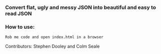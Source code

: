 ### Convert flat, ugly and messy JSON into beautiful and easy to read JSON

### How to use:
```
Rob me code and open index.html in a browser
```

Contributors: Stephen Dooley and Colm Seale

